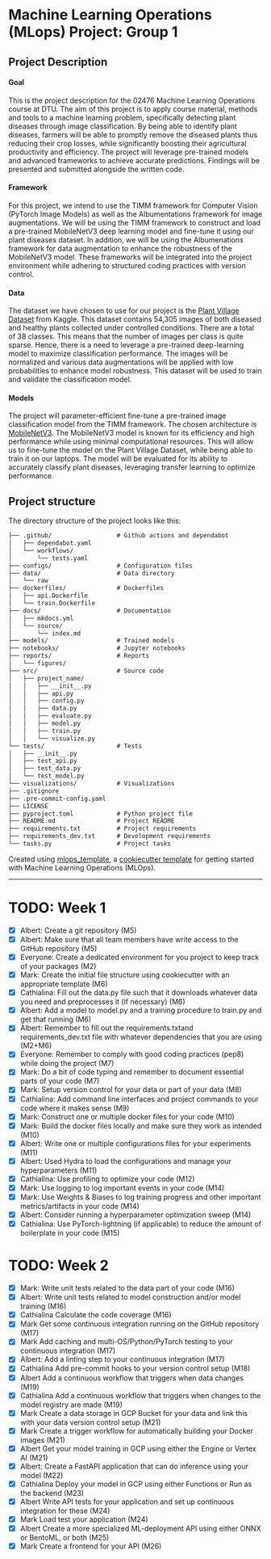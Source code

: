 # Machine Learning Operations (MLops) Project: Group 1
 
## Project Description
 
#### Goal 
This is the project description for the 02476 Machine Learning Operations course at DTU. The aim of this project is to apply course material, methods and tools to a machine learning problem, specifically detecting plant diseases through image classification. By being able to identify plant diseases, farmers will be able to promptly remove the diseased plants thus reducing their crop losses, while significantly boosting their agricultural productivity and efficiency. The project will leverage pre-trained models and advanced frameworks to achieve accurate predictions. Findings will be presented and submitted alongside the written code.

#### Framework
For this project, we intend to use the TIMM framework for Computer Vision (PyTorch Image Models) as well as the Albumentations framework for image augmentations. We will be using the TIMM framework to construct and load a pre-trained MobileNetV3 deep learning model and fine-tune it using our plant diseases dataset. In addition, we will be using the Albumenations framework for data augmentation to enhance the robustness of the MobileNetV3 model. These frameworks will be integrated into the project environment while adhering to structured coding practices with version control.

#### Data 
The dataset we have chosen to use for our project is the [Plant Village Dataset](https://www.kaggle.com/datasets/mohitsingh1804/plantvillage) from Kaggle. This dataset contains 54,305 images of both diseased and healthy plants collected under controlled conditions. There are a total of 38 classes. This means that the number of images per class is quite sparse. Hence, there is a need to leverage a pre-trained deep-learning model to maximize classification performance. The images will be normalized and various data augmentations will be applied with low probabilities to enhance model robustness. This dataset will be used to train and validate the classification model.

#### Models
The project will parameter-efficient fine-tune a pre-trained image classification model from the TIMM framework. The chosen architecture is [MobileNetV3](https://arxiv.org/abs/1905.02244). The MobileNetV3 model is known for its efficiency and high performance while using minimal computational resources. This will allow us to fine-tune the model on the Plant Village Dataset, while being able to train it on our laptops. The model will be evaluated for its ability to accurately classify plant diseases, leveraging transfer learning to optimize performance.

## Project structure

The directory structure of the project looks like this:
```txt
├── .github/                  # Github actions and dependabot
│   ├── dependabot.yaml
│   └── workflows/
│       └── tests.yaml
├── configs/                  # Configuration files
├── data/                     # Data directory
│   └── raw
├── dockerfiles/              # Dockerfiles
│   ├── api.Dockerfile
│   └── train.Dockerfile
├── docs/                     # Documentation
│   ├── mkdocs.yml
│   └── source/
│       └── index.md
├── models/                   # Trained models
├── notebooks/                # Jupyter notebooks
├── reports/                  # Reports
│   └── figures/
├── src/                      # Source code
│   ├── project_name/
│   │   ├── __init__.py
│   │   ├── api.py
│   │   ├── config.py 
│   │   ├── data.py
│   │   ├── evaluate.py
│   │   ├── model.py
│   │   ├── train.py
│   │   └── visualize.py
└── tests/                    # Tests
│   ├── __init__.py
│   ├── test_api.py
│   ├── test_data.py
│   └── test_model.py
└── visualizations/           # Visualizations
├── .gitignore
├── .pre-commit-config.yaml
├── LICENSE
├── pyproject.toml            # Python project file
├── README.md                 # Project README
├── requirements.txt          # Project requirements
├── requirements_dev.txt      # Development requirements
└── tasks.py                  # Project tasks
```

Created using [mlops_template](https://github.com/SkafteNicki/mlops_template),
a [cookiecutter template](https://github.com/cookiecutter/cookiecutter) for getting
started with Machine Learning Operations (MLOps).


---

# TODO: Week 1

- [x] Albert: Create a git repository (M5)
- [x] Albert: Make sure that all team members have write access to the GitHub repository (M5)
- [x] Everyone: Create a dedicated environment for you project to keep track of your packages (M2)
- [x] Mark: Create the initial file structure using cookiecutter with an appropriate template (M6)
- [x] Cathialina: Fill out the data.py file such that it downloads whatever data you need and preprocesses it (if necessary) (M6)
- [x] Albert: Add a model to model.py and a training procedure to train.py and get that running (M6)
- [x] Albert: Remember to fill out the requirements.txtand requirements_dev.txt file with whatever dependencies that you are using (M2+M6)
- [x] Everyone: Remember to comply with good coding practices (pep8) while doing the project (M7)
- [x] Mark: Do a bit of code typing and remember to document essential parts of your code (M7)
- [x] Mark: Setup version control for your data or part of your data (M8)
- [x] Cathialina: Add command line interfaces and project commands to your code where it makes sense (M9)
- [x] Mark: Construct one or multiple docker files for your code (M10)
- [x] Mark: Build the docker files locally and make sure they work as intended (M10) 
- [x] Albert: Write one or multiple configurations files for your experiments (M11)
- [x] Albert: Used Hydra to load the configurations and manage your hyperparameters (M11)
- [x] Cathialina: Use profiling to optimize your code (M12)
- [x] Mark: Use logging to log important events in your code (M14)
- [x] Mark: Use Weights & Biases to log training progress and other important metrics/artifacts in your code (M14)
- [x] Albert: Consider running a hyperparameter optimization sweep (M14)
- [x] Cathialina: Use PyTorch-lightning (if applicable) to reduce the amount of boilerplate in your code (M15)

# TODO: Week 2

- [x] Mark: Write unit tests related to the data part of your code (M16)
- [x] Albert: Write unit tests related to model construction and/or model training (M16)
- [x] Cathialina Calculate the code coverage (M16)
- [x] Mark Get some continuous integration running on the GitHub repository (M17)
- [x] Mark Add caching and multi-OS/Python/PyTorch testing to your continuous integration (M17)
- [x] Albert: Add a linting step to your continuous integration (M17)
- [x] Cathialina Add pre-commit hooks to your version control setup (M18)
- [x] Albert Add a continuous workflow that triggers when data changes (M19)
- [x] Cathialina Add a continuous workflow that triggers when changes to the model registry are made (M19)
- [x] Mark Create a data storage in GCP Bucket for your data and link this with your data version control setup (M21)
- [x] Mark Create a trigger workflow for automatically building your Docker images (M21)
- [x] Albert Get your model training in GCP using either the Engine or Vertex AI (M21)
- [x] Albert: Create a FastAPI application that can do inference using your model (M22)
- [x] Cathialina Deploy your model in GCP using either Functions or Run as the backend (M23)
- [x] Albert Write API tests for your application and set up continuous integration for these (M24)
- [x] Mark Load test your application (M24)
- [x] Albert Create a more specialized ML-deployment API using either ONNX or BentoML, or both (M25)
- [x] Mark Create a frontend for your API (M26)
